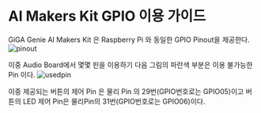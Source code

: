# AI Makers Kit GPIO 이용 가이드
GiGA Genie AI Makers Kit 은 Raspberry Pi 와 동일한 GPIO Pinout을 제공한다.
![pinout](https://user-images.githubusercontent.com/16068060/42006100-c10917c0-7ab2-11e8-8fe2-a65b776975da.png)

이중 Audio Board에서 몇몇 핀을 이용하기 다음 그림의 파란색 부분은 이용 불가능한 Pin 이다. 
![usedpin](https://user-images.githubusercontent.com/16068060/42006135-02b58aaa-7ab3-11e8-94cc-da21eab6b841.png)

이중 제공되는 버튼의 제어 Pin 은 물리 Pin 의 29번(GPIO번호로는 GPIO05)이고 버튼의 LED 제어 Pin은 물리Pin의 31번(GPIO번호로는 GPIO06)이다.
